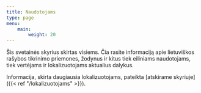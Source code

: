 ```yaml
---
title: Naudotojams
type: page
menu:
    main:
        weight: 20
---
```


Šis svetainės skyrius skirtas visiems. Čia rasite informaciją apie lietuviškos rašybos tikrinimo priemones, žodynus ir
kitus tiek eiliniams naudotojams, tiek vertėjams ir lokalizuotojams aktualius dalykus.

Informacija, skirta daugiausia lokalizuotojams,
pateikta [atskirame skyriuje]({{< ref "/lokalizuotojams" >}}).
